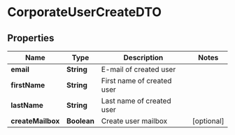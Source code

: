 # CorporateUserCreateDTO

## Properties
Name | Type | Description | Notes
------------ | ------------- | ------------- | -------------
**email** | **String** | E-mail of created user | 
**firstName** | **String** | First name of created user | 
**lastName** | **String** | Last name of created user | 
**createMailbox** | **Boolean** | Create user mailbox |  [optional]

